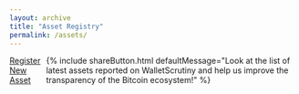 ```yaml
---
layout: archive
title: "Asset Registry"
permalink: /assets/
---
```


<div style="margin-bottom: 20px; display: flex; align-items: center; gap: 10px;">
  <a href="/new_asset/" class="btn btn-success">Register New Asset</a>
  {% include shareButton.html defaultMessage="Look at the list of latest assets reported on WalletScrutiny and help us improve the transparency of the Bitcoin ecosystem!" %}
</div>

<div id="binariesTable"></div>

<div id="verificationModal"></div>

<script>
  document.getElementById('loadingSpinner').style.display = 'block';

  window.addEventListener('verificationsUILoaded', async () => {
    try {
      await renderAssetsTable({htmlElementId: 'binariesTable', enableSearch: true, showOnlyRows: 100000});
    } catch (error) {
      console.error('Error rendering assets table: ', error);
    } finally {
      document.getElementById('loadingSpinner').style.display = 'none';
    }
  });
</script>